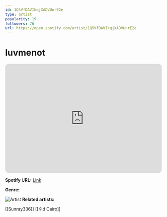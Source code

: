 ```yaml
---
id: 1Q5VfDAVIkqjXADVUnrE2e
type: artist
popularity: 19
followers: 76
url: https://open.spotify.com/artist/1Q5VfDAVIkqjXADVUnrE2e
---
```

# luvmenot

<iframe style="border-radius:12px" src="https://open.spotify.com/embed/artist/1Q5VfDAVIkqjXADVUnrE2e" width="100%" height="352" frameBorder="0" allowfullscreen="" allow="autoplay; clipboard-write; encrypted-media; fullscreen; picture-in-picture" loading="lazy"></iframe>

**Spotify URL:** [Link](https://open.spotify.com/artist/1Q5VfDAVIkqjXADVUnrE2e)

**Genre:** 

![Artist](https://i.scdn.co/image/ab6761610000e5eb47999ee010e6a7c7b76ee364)
**Related artists:**

[[Sunray336]]
[[Kid Cairo]]
